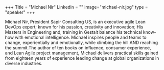 +++
Title = "Michael Nir"
LinkedIn = ""
image="michael-nir.jpg"
type = "speaker"
+++

Michael Nir, President Sapir Consulting US, is an executive agile Lean DevOps expert; known for his passion, creativity and innovation; His Masters in Engineering and, training in Gestalt balance his technical know-how with emotional intelligence. Michael inspires people and teams to change, experientially and emotionally, while climbing the hill AND reaching the summit.The author of ten books on influence, consumer experience, and Lean Agile project management, Michael delivers practical skills gained from eighteen years of experience leading change at global organizations in diverse industries.